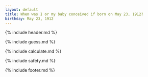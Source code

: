 ```yaml
---
layout: default
title: When was I or my baby conceived if born on May 23, 1912?
birthday: May 23, 1912
---
```


{% include header.md %}

{% include guess.md %}

{% include calculate.md %}

{% include safety.md %}

{% include footer.md %}



